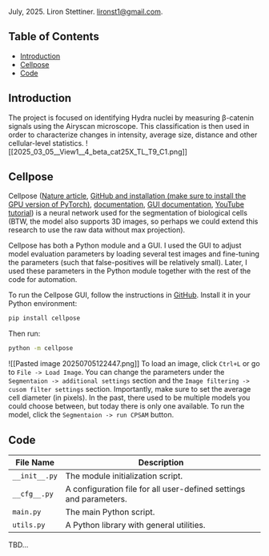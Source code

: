 July, 2025. Liron Stettiner. lironst1@gmail.com.

## Table of Contents

- [Introduction](#Introduction)
- [Cellpose](#Cellpose)
- [Code](#Code)

## Introduction

The project is focused on identifying Hydra nuclei by measuring β-catenin signals using the Airyscan microscope. This
classification is then used in order to characterize changes in intensity, average size, distance and other
cellular-level statistics.
![[2025_03_05__View1__4_beta_cat25X_TL_T9_C1.png]]

## Cellpose

Cellpose ([Nature article](https://doi.org/10.1038/s41592-020-01018-x), [GitHub and installation (make sure to install the GPU version of PyTorch)](https://github.com/MouseLand/cellpose), [documentation](https://cellpose.readthedocs.io/en/latest/), [GUI documentation](https://cellpose.readthedocs.io/en/latest/gui.html), [YouTube tutorial](https://www.youtube.com/watch?v=5qANHWoubZU))
is a neural network used for the segmentation of biological cells (BTW, the model also supports 3D images, so perhaps we
could extend this research to use the raw data without max projection).

Cellpose has both a Python module and a GUI. I used the GUI to adjust model evaluation parameters by loading several
test images and fine-tuning the parameters (such that false-positives will be relatively small). Later, I used these
parameters in the Python module together with the rest of the code for automation.

To run the Cellpose GUI, follow the instructions in [GitHub](https://github.com/MouseLand/cellpose). Install it in your
Python environment:

```bash
pip install cellpose
```

Then run:

```bash
python -m cellpose
```

![[Pasted image 20250705122447.png]]
To load an image, click `Ctrl+L` or go to `File -> Load Image`.
You can change the parameters under the `Segmentaion -> additional settings` section and the
`Image filtering -> cusom filter settings` section. Importantly, make sure to set the average cell diameter (in pixels).
In the past, there used to be multiple models you could choose between, but today there is only one available.
To run the model, click the `Segmentaion -> run CPSAM` button.

## Code

| File Name     | Description                                                        |
|---------------|--------------------------------------------------------------------|
| `__init__.py` | The module initialization script.                                  |
| `__cfg__.py`  | A configuration file for all user-defined settings and parameters. |
| `main.py`     | The main Python script.                                            |
| `utils.py`    | A Python library with general utilities.                           |

TBD...
